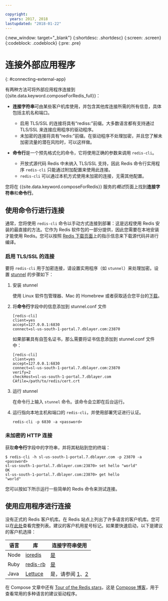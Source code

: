 ```yaml
---

copyright:
  years: 2017, 2018
lastupdated: "2018-01-22"
---
```


{:new_window: target="_blank"}
{:shortdesc: .shortdesc}
{:screen: .screen}
{:codeblock: .codeblock}
{:pre: .pre}

# 连接外部应用程序
{: #connecting-external-app}

有两种方法可将外部应用程序连接到 {{site.data.keyword.composeForRedis_full}}：

- **连接字符串**可由某些客户机库使用，并包含其他库连接所需的所有信息，具体包括主机名和端口。
  - 启用 TLS/SSL 的连接将具有“rediss:”前缀。大多数语言都有支持通过 TLS/SSL 来连接应用程序的驱动程序。 
  - 未加密的连接将具有“redis:”前缀。在驱动程序不处理加密，并且您了解未加密流量的潜在风险时，可以这样做。 

- **命令行**是一个预先格式化的命令，它将使用正确的参数来调用 `redis-cli`。
  - 开放式源代码 Redis 中未纳入 TLS/SSL 支持，因此 Redis 命令行实用程序 `redis-cli` 只能通过附加配置来使用此连接。
  - `redis-cli` 可以通过本机方式使用未加密的连接，无需其他配置。

您将在 {{site.data.keyword.composeForRedis}} 服务的*概述*页面上找到**连接字符串**和**命令行**。


## 使用命令行进行连接

通常，您将使用 `redis-cli` 命令以手动方式连接到部署：这是远程使用 Redis 安装的最直接的方法。它作为 Redis 软件包的一部分提供，因此您需要在本地安装才能使用 Redis。您可以按照 [Redis 下载页面](http://redis.io/download)上的指示信息来下载源代码并进行编译。

### 启用 TLS/SSL 的连接
要将 `redis-cli` 用于加密连接，请设置实用程序（如 `stunnel`）来处理加密。设置 [stunnel](https://www.stunnel.org/index.html) 的步骤如下：

1. 安装 stunnel
    
    使用 Linux 软件包管理器、Mac 的 Homebrew 或者获取适合您平台的[下载](https://www.stunnel.org/downloads.html)。

2. 将**命令行**字段中的信息添加到 stunnel.conf 文件
    
    ```text
    [redis-cli]
    client=yes  
    accept=127.0.0.1:6830  
    connect=sl-us-south-1-portal.7.dblayer.com:23870
    ```
    
    如果部署具有自签名证书，那么需要将证书信息添加到 stunnel.conf 文件中：
    
    ```text
    [redis-cli]
    client=yes  
    accept=127.0.0.1:6830  
    connect=sl-us-south-1-portal.7.dblayer.com:23870
    verify=2  
    checkHost=sl-us-south-1-portal.7.dblayer.com 
    CAfile=/path/to/redis/cert.crt
    ```

3. 运行 stunnel
    
    在命令行上输入 `stunnel` 命令。该命令会立即在后台运行。
    
4. 运行指向本地主机和端口的 `redis-cli`，并使用部署凭证进行认证。

    ```shell
    redis-cli -p 6830 -a <password>
    ```

### 未加密的 HTTP 连接
获取**命令行**字段中的字符串，并将其粘贴到您的终端：
```shell
$ redis-cli -h sl-us-south-1-portal.7.dblayer.com -p 23870 -a <password>
sl-us-south-1-portal.7.dblayer.com:23870> set hello "world"
OK
sl-us-south-1-portal.7.dblayer.com:23870> get hello
"world" 
```
您可以按如下所示运行一些简单的 Redis 命令来测试连接。

 


## 使用应用程序进行连接

没有正式的 Redis 客户机库。在 Redis 站点上列出了许多语言的客户机库。您可以在[此处](http://redis.io/clients)查看完整列表。建议的客户机用星号标记。如果要快速启动，以下是建议的客户机选择：       

语言|库|连接字符串使用
----------|----------|-----------
Node|[ioredis](https://github.com/luin/ioredis)|[是](https://github.com/luin/ioredis#connect-to-redis)
Ruby|[redis-rb](https://github.com/redis/redis-rb)|[是](http://www.rubydoc.info/github/redis/redis-rb/master/Redis%3Ainitialize)
Java|[Lettuce](https://github.com/mp911de/lettuce)|是，请参阅 [1](https://github.com/mp911de/lettuce/wiki/Redis-URI-and-connection-details)、[2](https://lettuce.io/core/release/api/io/lettuce/core/RedisClient.html)

在 Compose 文章中还有 [Tour of the Redis stars](https://www.compose.com/articles/a-tour-of-the-redis-stars-2/)，这是 [Compose 博客](https://www.compose.com/articles/)，用于查看常用的多种语言的建议驱动程序。
